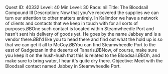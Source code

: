 Quest ID: 40332
Level: 40
Min Level: 30
Race: nil
Title: The Bloodsail Compound III
Description: Now that you've recovered the supplies we can turn our attention to other matters entirely. In Kalimdor we have a network of clients and contacts that we keep in touch with for all sorts of purposes.$B$BOne such contact is located within Steamwheedle Port and hasn't sent his delivery of goods yet. He goes by the name Jabbey and is a vendor there.$B$BI'd like you to head there and find out what the hold up is so that we can get it all to McCoy.$B$BYou can find Steamwheedle Port to the east of Gadgetzan in the deserts of Tanaris.$B$BNow, of course, make sure you keep it on the hush-hush that this is related to the Bloodsail.$B$BOh, and make sure to bring water, I hear it's quite dry there.
Objective: Meet with the Bloodsail contact named Jabbey in Steamwheedle Port.
